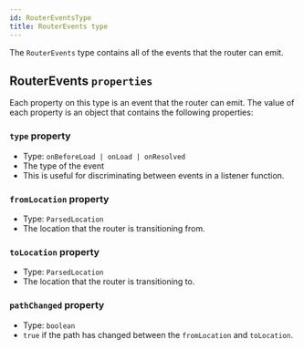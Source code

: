 ```yaml
---
id: RouterEventsType
title: RouterEvents type
---
```


The `RouterEvents` type contains all of the events that the router can emit.

## RouterEvents `properties`

Each property on this type is an event that the router can emit. The value of each property is an object that contains the following properties:

### `type` property

- Type: `onBeforeLoad | onLoad | onResolved`
- The type of the event
- This is useful for discriminating between events in a listener function.

### `fromLocation` property

- Type: `ParsedLocation`
- The location that the router is transitioning from.

### `toLocation` property

- Type: `ParsedLocation`
- The location that the router is transitioning to.

### `pathChanged` property

- Type: `boolean`
- `true` if the path has changed between the `fromLocation` and `toLocation`.
